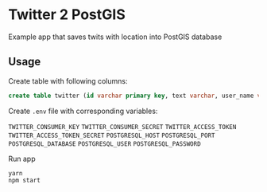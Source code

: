 # Twitter 2 PostGIS

Example app that saves twits with location into PostGIS database

## Usage

Create table with following columns:

```sql
create table twitter (id varchar primary key, text varchar, user_name varchar, user_screen_name varchar, user_profile_image_url varchar, created_at timestamp, geom geometry(point, 4326));
```

Create `.env` file with corresponding variables:

`TWITTER_CONSUMER_KEY`
`TWITTER_CONSUMER_SECRET`
`TWITTER_ACCESS_TOKEN`
`TWITTER_ACCESS_TOKEN_SECRET`
`POSTGRESQL_HOST`
`POSTGRESQL_PORT`
`POSTGRESQL_DATABASE`
`POSTGRESQL_USER`
`POSTGRESQL_PASSWORD`

Run app

```shell
yarn
npm start
```
